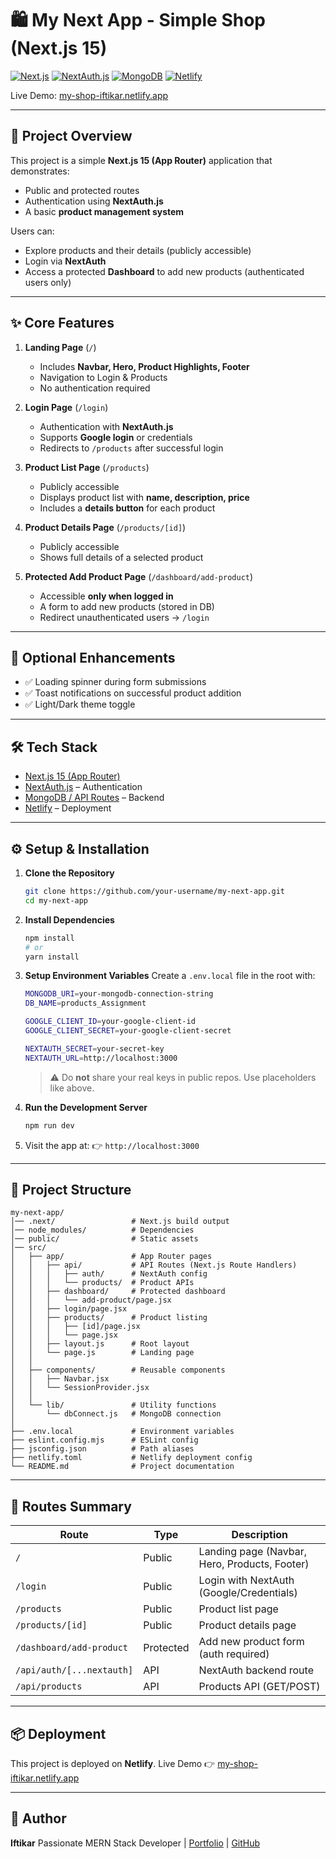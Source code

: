 # 🛍️ My Next App - Simple Shop (Next.js 15)

[![Next.js](https://img.shields.io/badge/Next.js-15-black?style=for-the-badge&logo=next.js)](https://nextjs.org/)
[![NextAuth.js](https://img.shields.io/badge/Auth-NextAuth.js-blue?style=for-the-badge&logo=auth0)](https://next-auth.js.org/)
[![MongoDB](https://img.shields.io/badge/Database-MongoDB-green?style=for-the-badge&logo=mongodb)](https://www.mongodb.com/)
[![Netlify](https://img.shields.io/badge/Deploy-Netlify-teal?style=for-the-badge&logo=netlify)](https://www.netlify.com/)

Live Demo: [my-shop-iftikar.netlify.app](https://my-shop-iftikar.netlify.app/)

---

## 📖 Project Overview

This project is a simple **Next.js 15 (App Router)** application that demonstrates:
- Public and protected routes
- Authentication using **NextAuth.js**
- A basic **product management system**

Users can:
- Explore products and their details (publicly accessible)
- Login via **NextAuth**
- Access a protected **Dashboard** to add new products (authenticated users only)

---

## ✨ Core Features

1. **Landing Page** (`/`)
   - Includes **Navbar, Hero, Product Highlights, Footer**
   - Navigation to Login & Products
   - No authentication required

2. **Login Page** (`/login`)
   - Authentication with **NextAuth.js**
   - Supports **Google login** or credentials
   - Redirects to `/products` after successful login

3. **Product List Page** (`/products`)
   - Publicly accessible
   - Displays product list with **name, description, price**
   - Includes a **details button** for each product

4. **Product Details Page** (`/products/[id]`)
   - Publicly accessible
   - Shows full details of a selected product

5. **Protected Add Product Page** (`/dashboard/add-product`)
   - Accessible **only when logged in**
   - A form to add new products (stored in DB)
   - Redirect unauthenticated users → `/login`

---

## 🌟 Optional Enhancements
- ✅ Loading spinner during form submissions  
- ✅ Toast notifications on successful product addition  
- ✅ Light/Dark theme toggle  

---

## 🛠️ Tech Stack

- [Next.js 15 (App Router)](https://nextjs.org/)
- [NextAuth.js](https://next-auth.js.org/) – Authentication
- [MongoDB / API Routes](https://nextjs.org/docs/app/building-your-application/routing/router-handlers) – Backend
- [Netlify](https://www.netlify.com/) – Deployment

---

## ⚙️ Setup & Installation

1. **Clone the Repository**
   ```bash
   git clone https://github.com/your-username/my-next-app.git
   cd my-next-app


2. **Install Dependencies**

   ```bash
   npm install
   # or
   yarn install
   ```

3. **Setup Environment Variables**
   Create a `.env.local` file in the root with:

   ```bash
   MONGODB_URI=your-mongodb-connection-string
   DB_NAME=products_Assignment

   GOOGLE_CLIENT_ID=your-google-client-id
   GOOGLE_CLIENT_SECRET=your-google-client-secret

   NEXTAUTH_SECRET=your-secret-key
   NEXTAUTH_URL=http://localhost:3000
   ```

   > ⚠️ Do **not** share your real keys in public repos. Use placeholders like above.

4. **Run the Development Server**

   ```bash
   npm run dev
   ```

5. Visit the app at:
   👉 `http://localhost:3000`

---

## 📂 Project Structure

```
my-next-app/
│── .next/                 # Next.js build output
│── node_modules/          # Dependencies
│── public/                # Static assets
│── src/
│   ├── app/               # App Router pages
│   │   ├── api/           # API Routes (Next.js Route Handlers)
│   │   │   ├── auth/      # NextAuth config
│   │   │   └── products/  # Product APIs
│   │   ├── dashboard/     # Protected dashboard
│   │   │   └── add-product/page.jsx
│   │   ├── login/page.jsx
│   │   ├── products/      # Product listing
│   │   │   ├── [id]/page.jsx
│   │   │   └── page.jsx
│   │   ├── layout.js      # Root layout
│   │   └── page.js        # Landing page
│   │
│   ├── components/        # Reusable components
│   │   ├── Navbar.jsx
│   │   └── SessionProvider.jsx
│   │
│   └── lib/               # Utility functions
│       └── dbConnect.js   # MongoDB connection
│
├── .env.local             # Environment variables
├── eslint.config.mjs      # ESLint config
├── jsconfig.json          # Path aliases
├── netlify.toml           # Netlify deployment config
└── README.md              # Project documentation
```

---

## 🚀 Routes Summary

| Route                     | Type      | Description                                   |
| ------------------------- | --------- | --------------------------------------------- |
| `/`                       | Public    | Landing page (Navbar, Hero, Products, Footer) |
| `/login`                  | Public    | Login with NextAuth (Google/Credentials)      |
| `/products`               | Public    | Product list page                             |
| `/products/[id]`          | Public    | Product details page                          |
| `/dashboard/add-product`  | Protected | Add new product form (auth required)          |
| `/api/auth/[...nextauth]` | API       | NextAuth backend route                        |
| `/api/products`           | API       | Products API (GET/POST)                       |

---

## 📦 Deployment

This project is deployed on **Netlify**.
Live Demo 👉 [my-shop-iftikar.netlify.app](https://my-shop-iftikar.netlify.app/)

---

## 🙌 Author

**Iftikar**
Passionate MERN Stack Developer | [Portfolio](#) | [GitHub](https://github.com/your-username)


